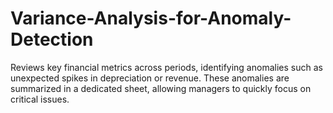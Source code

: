 # Variance-Analysis-for-Anomaly-Detection
Reviews key financial metrics across periods, identifying anomalies such as unexpected spikes in depreciation or revenue. These anomalies are summarized in a dedicated sheet, allowing managers to quickly focus on critical issues.
